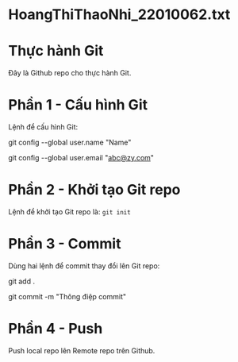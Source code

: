 # HoangThiThaoNhi_22010062.txt
# Thực hành Git
Đây là Github repo cho thực hành Git.

# Phần 1 - Cấu hình Git
Lệnh để cấu hình Git:

git config --global user.name "Name"

git config --global user.email "abc@zy.com"


# Phần 2 - Khởi tạo Git repo

Lệnh để khởi tạo Git repo là: `git init`

# Phần 3 - Commit
Dùng hai lệnh để commit thay đổi lên Git repo:

git add .

git commit -m "Thông điệp commit"


# Phần 4 - Push
Push local repo lên Remote repo trên Github.
